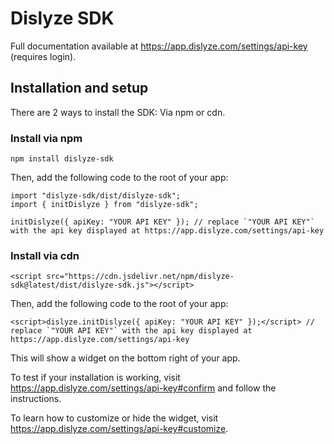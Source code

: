 # Dislyze SDK

Full documentation available at https://app.dislyze.com/settings/api-key (requires login).

## Installation and setup

There are 2 ways to install the SDK: Via npm or cdn.

### Install via npm

```
npm install dislyze-sdk
```

Then, add the following code to the root of your app:

```
import "dislyze-sdk/dist/dislyze-sdk";
import { initDislyze } from "dislyze-sdk";

initDislyze({ apiKey: "YOUR API KEY" }); // replace `"YOUR API KEY"` with the api key displayed at https://app.dislyze.com/settings/api-key
```

### Install via cdn

```
<script src="https://cdn.jsdelivr.net/npm/dislyze-sdk@latest/dist/dislyze-sdk.js"></script>
```

Then, add the following code to the root of your app:

```
<script>dislyze.initDislyze({ apiKey: "YOUR API KEY" });</script> // replace `"YOUR API KEY"` with the api key displayed at https://app.dislyze.com/settings/api-key
```

This will show a widget on the bottom right of your app.

To test if your installation is working, visit https://app.dislyze.com/settings/api-key#confirm and follow the instructions.

To learn how to customize or hide the widget, visit https://app.dislyze.com/settings/api-key#customize.
